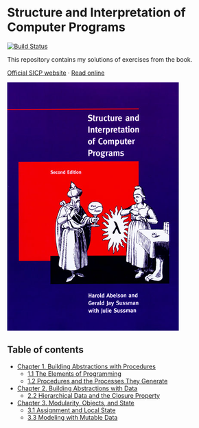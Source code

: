 # Structure and Interpretation of Computer Programs
[![Build Status](https://travis-ci.org/andrew--r/sicp.svg?branch=master)](https://travis-ci.org/andrew--r/sicp)

This repository contains my solutions of exercises from the book.

[Official SICP website](https://mitpress.mit.edu/sicp) · [Read online](http://sarabander.github.io/sicp/)

![Book cover](images/cover.jpg)

## Table of contents

- [Chapter 1. Building Abstractions with Procedures](./solutions/chapter_01)
  - [1.1 The Elements of Programming](./solutions/chapter_01/1_1_the_elements_of_programming)
  - [1.2 Procedures and the Processes They Generate](./solutions/chapter_01/1_2_procedures_and_the_processes_they_generate)
- [Chapter 2. Building Abstractions with Data](./solutions/chapter_02)
  - [2.2 Hierarchical Data and the Closure Property](./solutions/chapter_02/2_2_hierarchical_data_and_the_closure_property)
- [Chapter 3. Modularity, Objects, and State](./solutions/chapter_03)
  - [3.1 Assignment and Local State](./solutions/chapter_03/3_1_assignment_and_local_state)
  - [3.3 Modeling with Mutable Data]('./solutions/chapter_03/3_3_modeling_with_mutable_data)
